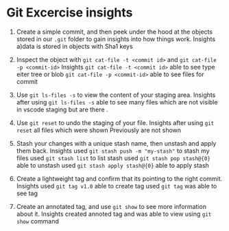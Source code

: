 # Git Excercise insights

1. Create a simple commit, and then peek under the hood at the objects stored in our `.git` folder to gain insights into how things work.
    Insights
        a)data is stored in objects with Sha1 keys

2. Inspect the object with `git cat-file -t <commit id>` and `git cat-file -p <commit-id>`
    Insights
        `git cat-file -t <commit id>` able to see type eiter tree or blob
        `git cat-file -p <commit-id>` able to see files for commit

3. Use `git ls-files -s` to view the content of your staging area.
    Insights
        after using `git ls-files -s` able to see many files which are not visible in vscode staging but are there .

4. Use `git reset` to undo the staging of your file.
    Insights
        after using `git reset` all files which were shown Previously are not shown 

5. Stash your changes with a unique stash name, then unstash and apply them back.
    Insights
       used  `git stash push -m "my-stash"` to stash my files 
       used `git stash list` to list stash
       used `git stash pop stash@{0}` able to unstash
       used  `git stash apply stash@{0}` able to apply stash

6. Create a lightweight tag and confirm that its pointing to the right commit.
    Insights
        used `git tag v1.0` able to create tag
        used `git tag` was able to see tag 
        
7. Create an annotated tag, and use `git show` to see more information about it.
    Insights
        created annoted tag and was able to view using `git show` command
